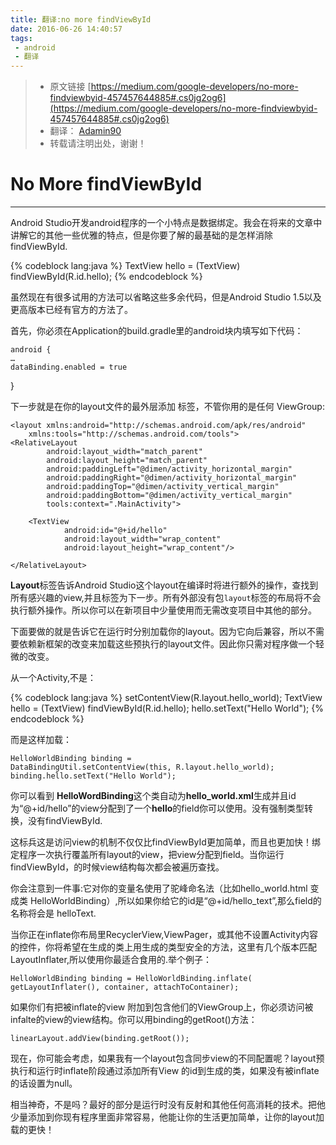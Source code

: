 ```yaml
---
title: 翻译:no more findViewById
date: 2016-06-26 14:40:57
tags:
 - android
 - 翻译
---
```

> - 原文链接 [https://medium.com/google-developers/no-more-findviewbyid-457457644885#.cs0jg2og6](https://medium.com/google-developers/no-more-findviewbyid-457457644885#.cs0jg2og6)
> - 翻译： [Adamin90](https://github.com/adamin1990)
> - 转载请注明出处，谢谢！


# No More findViewById #
******

Android Studio开发android程序的一个小特点是数据绑定。我会在将来的文章中讲解它的其他一些优雅的特点，但是你要了解的最基础的是怎样消除findViewById.

{% codeblock lang:java %}
TextView hello = (TextView) findViewById(R.id.hello);
{% endcodeblock %}

虽然现在有很多试用的方法可以省略这些多余代码，但是Android Studio 1.5以及更高版本已经有官方的方法了。

首先，你必须在Application的build.gradle里的android块内填写如下代码：
    
    android {
    …
    dataBinding.enabled = true
}

下一步就是在你的layout文件的最外层添加 <layout>标签，不管你用的是任何 ViewGroup:
    
    <layout xmlns:android="http://schemas.android.com/apk/res/android"
        xmlns:tools="http://schemas.android.com/tools">
    <RelativeLayout
            android:layout_width="match_parent"
            android:layout_height="match_parent"
            android:paddingLeft="@dimen/activity_horizontal_margin"
            android:paddingRight="@dimen/activity_horizontal_margin"
            android:paddingTop="@dimen/activity_vertical_margin"
            android:paddingBottom="@dimen/activity_vertical_margin"
            tools:context=".MainActivity">

        <TextView
                android:id="@+id/hello"
                android:layout_width="wrap_content"
                android:layout_height="wrap_content"/>

    </RelativeLayout>
</layout>

**Layout**标签告诉Android Studio这个layout在编译时将进行额外的操作，查找到所有感兴趣的view,并且标签为下一步。所有外部没有包`layout`标签的布局将不会执行额外操作。所以你可以在新项目中少量使用而无需改变项目中其他的部分。

下面要做的就是告诉它在运行时分别加载你的layout。因为它向后兼容，所以不需要依赖新框架的改变来加载这些预执行的layout文件。因此你只需对程序做一个轻微的改变。

从一个Activity,不是：

{% codeblock lang:java %}
    setContentView(R.layout.hello_world);
TextView hello = (TextView) findViewById(R.id.hello);
hello.setText("Hello World"); 
{% endcodeblock %}

而是这样加载：

    HelloWorldBinding binding = 
    DataBindingUtil.setContentView(this, R.layout.hello_world);
    binding.hello.setText("Hello World"); 

你可以看到 **HelloWordBinding**这个类自动为**hello_world.xml**生成并且id为“@+id/hello”的view分配到了一个**hello**的field你可以使用。没有强制类型转换，没有findViewById.

这标兵这是访问view的机制不仅仅比findViewById更加简单，而且也更加快！绑定程序一次执行覆盖所有layout的view，把view分配到field。当你运行findViewById，的时候view结构每次都会被遍历查找。

你会注意到一件事:它对你的变量名使用了驼峰命名法（比如hello_world.html 变成类 HelloWorldBinding）,所以如果你给它的id是“@+id/hello_text”,那么field的名称将会是 helloText.

当你正在inflate你布局里RecyclerView,ViewPager，或其他不设置Activity内容的控件，你将希望在生成的类上用生成的类型安全的方法，这里有几个版本匹配LayoutInflater,所以使用你最适合食用的.举个例子：

    HelloWorldBinding binding = HelloWorldBinding.inflate(
    getLayoutInflater(), container, attachToContainer);

如果你们有把被inflate的view 附加到包含他们的ViewGroup上，你必须访问被infalte的view的view结构。你可以用binding的getRoot()方法：

    linearLayout.addView(binding.getRoot());

现在，你可能会考虑，如果我有一个layout包含同步view的不同配置呢？layout预执行和运行时inflate阶段通过添加所有View 的id到生成的类，如果没有被inflate的话设置为null。

相当神奇，不是吗？最好的部分是运行时没有反射和其他任何高消耗的技术。把他少量添加到你现有程序里面非常容易，他能让你的生活更加简单，让你的layout加载的更快！